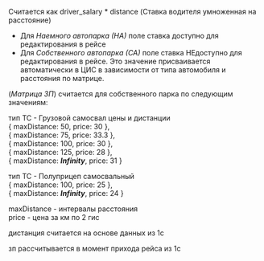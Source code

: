 Считается как driver_salary * distance
(Ставка водителя умноженная на расстояние)

- Для *Наемного автопарка (НА)* поле ставка доступно для редактирования в рейсе
- Для *Собственного автопарка (СА)* поле ставка НЕдоступно для редактирования в рейсе. Это значение присваивается автоматически в ЦИС в зависимости от типа автомобиля и расстояния по матрице.

(*Матрица ЗП*) считается для собственного парка по следующим значениям:

тип ТС - Грузовой самосвал цены и дистанции  
{ maxDistance: 50, price: 30 },  
{ maxDistance: 75, price: 33.3 },  
{ maxDistance: 100, price: 30 },  
{ maxDistance: 125, price: 28 },  
{ maxDistance: _**Infinity**_, price: 31 }

тип ТС - Полуприцеп самосвальный  
{ maxDistance: 100, price: 25 },  
{ maxDistance: _**Infinity**_, price: 24 }

maxDistance - интервалы расстояния  
price - цена за км по 2 гис

дистанция считается на основе данных из 1с

зп рассчитывается в момент прихода рейса из 1с